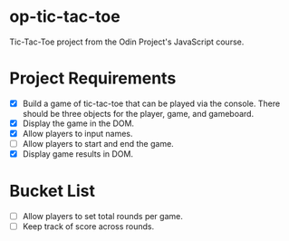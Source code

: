 # op-tic-tac-toe
Tic-Tac-Toe project from the Odin Project's JavaScript course.

# Project Requirements
- [X] Build a game of tic-tac-toe that can be played via the console. There should be three objects for the player, game, and gameboard.
- [X] Display the game in the DOM.
- [X] Allow players to input names.
- [ ] Allow players to start and end the game.
- [X] Display game results in DOM.

# Bucket List
- [ ] Allow players to set total rounds per game.
- [ ] Keep track of score across rounds.